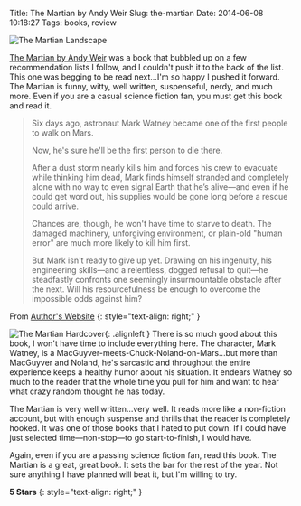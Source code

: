Title: The Martian by Andy Weir 
Slug: the-martian
Date: 2014-06-08 10:18:27
Tags: books, review

![The Martian Landscape]({filename}../static/images/2014/the-martian-pano.jpg "The Martian Landscape")

[The Martian by Andy Weir][martian] was a book that bubbled up on a few recommendation lists I follow, and I couldn't push it to the back of the list.  This one was begging to be read next...I'm so happy I pushed it forward.  The Martian is funny, witty, well written, suspenseful, nerdy, and much more.  Even if you are a casual science fiction fan, you must get this book and read it.

> Six days ago, astronaut Mark Watney became one of the first people to walk on Mars.
>
> Now, he's sure he'll be the first person to die there.
>
> After a dust storm nearly kills him and forces his crew to evacuate while thinking him dead, Mark finds himself stranded and completely alone with no way to even signal Earth that he’s alive—and even if he could get word out, his supplies would be gone long before a rescue could arrive.
>
> Chances are, though, he won't have time to starve to death. The damaged machinery, unforgiving environment, or plain-old "human error" are much more likely to kill him first.
>
> But Mark isn't ready to give up yet. Drawing on his ingenuity, his engineering skills—and a relentless, dogged refusal to quit—he steadfastly confronts one seemingly insurmountable obstacle after the next. Will his resourcefulness be enough to overcome the impossible odds against him?

From [Author's Website][author]
{: style="text-align: right;" }

![The Martian Hardcover]({filename}../static/images/2014/the-martian-cover.jpg "The Martian Hardcover"){: .alignleft } There is so much good about this book, I won't have time to include everything here.  The character, Mark Watney, is a MacGuyver-meets-Chuck-Noland-on-Mars...but more than MacGuyver and Noland, he's sarcastic and throughout the entire experience keeps a healthy humor about his situation.  It endears Watney so much to the reader that the whole time you pull for him and want to hear what crazy random thought he has today.

The Martian is very well written...very well.  It reads more like a non-fiction account, but with enough suspense and thrills that the reader is completely hooked.  It was one of those books that I hated to put down.  If I could have just selected time—non-stop—to go start-to-finish, I would have.

Again, even if you are a passing science fiction fan, read this book.  The Martian is a great, great book.  It sets the bar for the rest of the year.  Not sure anything I have planned will beat it, but I'm willing to try.

**5 Stars**
{: style="text-align: right;" }


[martian]: http://www.amazon.com/gp/product/B00EMXBDMA/ref=as_li_tl?ie=UTF8&camp=1789&creative=390957&creativeASIN=B00EMXBDMA&linkCode=as2&tag=traeblain-20&linkId=56GUEWYGMYYTRD6M
[author]: http://andyweirauthor.com/books/the-martian-hc